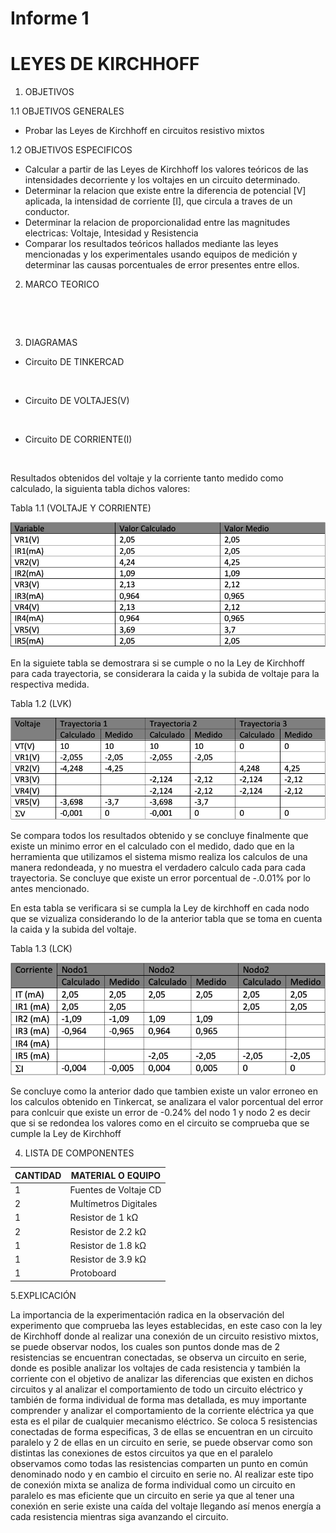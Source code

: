 #  Informe 1 
# LEYES DE KIRCHHOFF

1. OBJETIVOS

1.1 OBJETIVOS GENERALES

* Probar las Leyes de Kirchhoff en circuitos resistivo mixtos

1.2 OBJETIVOS ESPECIFICOS

* Calcular a partir de las Leyes de Kirchhoff los valores teóricos de las intensidades decorriente y los voltajes en un circuito determinado.
* Determinar la relacion que existe entre la diferencia de potencial [V] aplicada,  la intensidad de corriente [I], que circula a traves de un conductor.
* Determinar la relacion de proporcionalidad entre las magnitudes electricas: Voltaje, Intesidad y Resistencia
* Comparar los resultados teóricos hallados mediante las leyes mencionadas y los experimentales usando equipos de medición y determinar las causas porcentuales de error presentes entre ellos.

2. MARCO TEORICO

![]()

![]()


3. DIAGRAMAS

* Circuito DE TINKERCAD

![]()

* Circuito DE VOLTAJES(V)

![]()

* Circuito DE CORRIENTE(I)

![]()

Resultados obtenidos del voltaje y la corriente tanto medido como calculado, la siguienta tabla dichos valores:

Tabla 1.1 (VOLTAJE Y CORRIENTE)

![](https://github.com/JosueCamp2020/InformeLeyesKirchhoff/blob/main/Imagenes/Tabla%201.1.png)

En la siguiete tabla se demostrara si se cumple o no la Ley de Kirchhoff para cada trayectoria, se considerara la caida y la subida de voltaje para la respectiva medida.

Tabla 1.2 (LVK)

![](https://github.com/JosueCamp2020/InformeLeyesKirchhoff/blob/main/Imagenes/Tabla%201.2.png)

Se compara todos los resultados obtenido y se concluye finalmente que existe un minimo error en el calculado con el medido, dado que en la herramienta que utilizamos el sistema mismo realiza los calculos de una manera redondeada, y no muestra el verdadero calculo cada para cada trayectoria.
Se concluye que existe un error porcentual de -.0.01% por lo antes mencionado.

En esta tabla se verificara si se cumpla la Ley de kirchhoff en cada nodo que se vizualiza considerando lo de la anterior tabla que se toma en cuenta la caida y la subida del voltaje.

Tabla 1.3 (LCK)

![](https://github.com/JosueCamp2020/InformeLeyesKirchhoff/blob/main/Imagenes/Tabla%201.3.png)

Se concluye como la anterior dado que tambien existe un valor erroneo en los calculos obtenido en Tinkercat, se analizara el valor porcentual del error para conlcuir que existe un error de -0.24% del nodo 1 y nodo 2 es decir que si se redondea los valores como en el circuito se comprueba que se cumple la Ley de Kirchhoff

4. LISTA DE COMPONENTES

| CANTIDAD | MATERIAL O EQUIPO |
| ------------- | ------------- |
| 1 | Fuentes de Voltaje CD  |
| 2 | Multímetros Digitales |
| 1 | Resistor de 1 kΩ |
| 2 | Resistor de 2.2 kΩ |
| 1 | Resistor de 1.8 kΩ  |
| 1 | Resistor de 3.9 kΩ  |
| 1 | Protoboard  |

5.EXPLICACIÓN

La importancia de la experimentación radica en la observación del experimento que comprueba las leyes establecidas, en este caso con la ley de Kirchhoff donde al realizar una conexión de un circuito resistivo mixtos, se puede observar nodos, los cuales son puntos donde mas de 2 resistencias se encuentran conectadas, se observa un circuito en serie, donde es posible analizar los voltajes de cada resistencia y también la corriente con el objetivo de analizar las diferencias que existen en dichos circuitos y al analizar el comportamiento de todo un circuito eléctrico y también de forma individual de forma mas detallada, es muy importante comprender y analizar el comportamiento de la corriente eléctrica ya que esta es el pilar de cualquier mecanismo eléctrico.
Se coloca 5 resistencias conectadas de forma especificas, 3 de ellas se encuentran en un circuito paralelo y 2 de ellas en un circuito en serie, se puede observar como son distintas las conexiones de estos circuitos ya que en el paralelo observamos como todas las resistencias comparten un punto en común denominado nodo y en cambio el circuito en serie no.
Al realizar este tipo de conexión mixta se analiza de forma individual como un circuito en paralelo es mas eficiente que un circuito en serie ya que al tener una conexión en serie existe una caída del voltaje llegando así menos energía a cada resistencia mientras siga avanzando el circuito.

